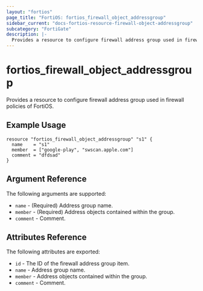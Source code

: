 ```yaml
---
layout: "fortios"
page_title: "FortiOS: fortios_firewall_object_addressgroup"
sidebar_current: "docs-fortios-resource-firewall-object-addressgroup"
subcategory: "FortiGate"
description: |-
  Provides a resource to configure firewall address group used in firewall policies of FortiOS.
---
```


# fortios_firewall_object_addressgroup
Provides a resource to configure firewall address group used in firewall policies of FortiOS.

## Example Usage
```hcl
resource "fortios_firewall_object_addressgroup" "s1" {
  name    = "s1"
  member  = ["google-play", "swscan.apple.com"]
  comment = "dfdsad"
}
```

## Argument Reference
The following arguments are supported:

* `name` - (Required) Address group name.
* `member` - (Required) Address objects contained within the group.
* `comment` - Comment.

## Attributes Reference
The following attributes are exported:

* `id` - The ID of the firewall address group item.
* `name` - Address group name.
* `member` - Address objects contained within the group.
* `comment` - Comment.
